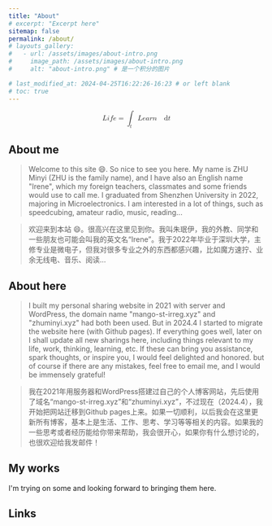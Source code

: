 ```yaml
---
title: "About"
# excerpt: "Excerpt here"
sitemap: false 
permalink: /about/
# layouts_gallery:
#   - url: /assets/images/about-intro.png
#     image_path: /assets/images/about-intro.png
#     alt: "about-intro.png" # 是一个积分的图片

# last_modified_at: 2024-04-25T16:22:26-16:23 # or left blank
# toc: true
---
```


<math xmlns="http://www.w3.org/1998/Math/MathML" display="block"><mi>L</mi><mi>i</mi><mi>f</mi><mi>e</mi><mo>=</mo><msub><mo data-mjx-texclass="OP">∫</mo><mrow><mi>t</mi></mrow></msub><mi>L</mi><mi>e</mi><mi>a</mi><mi>r</mi><mi>n</mi><mstyle scriptlevel="0"><mspace width="1em"></mspace></mstyle><mrow><mi mathvariant="normal">d</mi></mrow><mi>t</mi></math>

## About me

> Welcome to this site :smile:. So nice to see you here. My name is ZHU Minyi (ZHU is the family name), and I have also an English name "Irene", which my foreign teachers, classmates and some friends would use to call me. I graduated from Shenzhen University in 2022, majoring in Microelectronics. I am interested in a lot of things, such as speedcubing, amateur radio, music, reading...

> 欢迎来到本站 :smile:。很高兴在这里见到你。我叫朱珉伊，我的外教、同学和一些朋友也可能会叫我的英文名“Irene”。我于2022年毕业于深圳大学，主修专业是微电子，但我对很多专业之外的东西都感兴趣，比如魔方速拧、业余无线电、音乐、阅读...

## About here

> I built my personal sharing website in 2021 with server and WordPress, the domain name "mango-st-irreg.xyz" and "zhuminyi.xyz" had both been used. But in 2024.4 I started to migrate the website here (with Github pages). If everything goes well, later on I shall update all new sharings here, including things relevant to my life, work, thinking, learning, etc. If these can bring you assistance, spark thoughts, or inspire you, I would feel delighted and honored. but of course if there are any mistakes, feel free to email me, and I would be immensely grateful!

> 我在2021年用服务器和WordPress搭建过自己的个人博客网站，先后使用了域名“mango-st-irreg.xyz”和“zhuminyi.xyz”，不过现在（2024.4），我开始把网站迁移到Github pages上来。如果一切顺利，以后我会在这里更新所有博客，基本上是生活、工作、思考、学习等等相关的内容。如果我的一些思考或者经历能给你带来帮助，我会很开心，如果你有什么想讨论的，也很欢迎给我发邮件！

## My works

I'm trying on some and looking forward to bringing them here.

## Links

<!-- 
## Credits
The website you're now viewing was initially forked from Minimal Mistakes, which is a great Jekyll theme, huge thanks to the creators.
 -->
